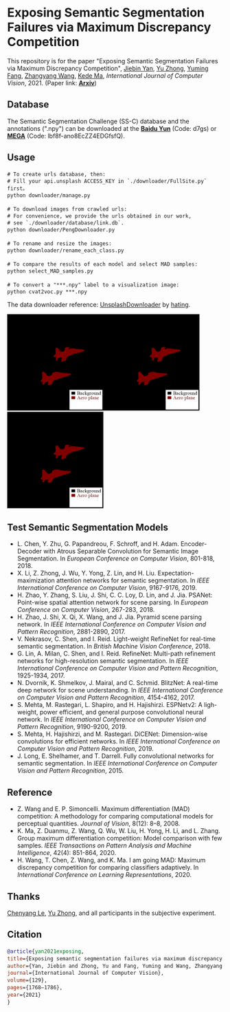 # Exposing Semantic Segmentation Failures via Maximum Discrepancy Competition

This repository is for the paper "Exposing Semantic Segmentation Failures via Maximum Discrepancy Competition",
[Jiebin Yan](https://github.com/QTJiebin), [Yu Zhong](https://github.com/zhy1887996acm), [Yuming Fang](http://sim.jxufe.cn/JDMKL/ymfang.html), [Zhangyang Wang](https://vita-group.github.io/group.html), [Kede Ma](https://kedema.org/), *International Journal of Computer Vision*, 2021. (Paper link: [**Arxiv**](https://arxiv.org/abs/2103.00259))

## Database
The Semantic Segmentation Challenge (SS-C) database and the annotations (".npy") can be downloaded at the [**Baidu Yun**](https://pan.baidu.com/s/1adhYML0695eUSwdX5vSCDQ) (Code: d7gs) or [**MEGA**](https://mega.nz/folder/a9QjHawJ) (Code: lbf8f-ano8EcZZ4EDGfsfQ).

## Usage

```shell script
# To create urls database, then:
# Fill your api.unsplash ACCESS_KEY in `./downloader/FullSite.py` first。
python downloader/manage.py

# To download images from crawled urls:
# For convenience, we provide the urls obtained in our work, 
# see `./downloader/database/link.db`.
python downloader/PengDownloader.py

# To rename and resize the images:
python downloader/rename_each_class.py

# To compare the results of each model and select MAD samples:
python select_MAD_samples.py

# To convert a "***.npy" label to a visualization image:
python cvat2voc.py ***.npy
```
The data downloader reference: [UnsplashDownloader](https://github.com/hating/UnsplashDownloader) by [hating](https://github.com/hating).

<img src="https://github.com/QTJiebin/MAD_Segmentation/blob/main/image_samples/DeepLab_aeroplane.png" width="224" /><img src="https://github.com/QTJiebin/MAD_Segmentation/blob/main/image_samples/DeepLab_aeroplane.png" width="224" /><img src="https://github.com/QTJiebin/MAD_Segmentation/blob/main/image_samples/DeepLab_aeroplane.png" width="224" />

## Test Semantic Segmentation Models

- L. Chen, Y. Zhu, G. Papandreou, F. Schroff, and H. Adam. Encoder-Decoder with Atrous Separable Convolution for Semantic Image Segmentation. In *European Conference
on Computer Vision*, 801-818, 2018.
- X. Li, Z. Zhong, J. Wu, Y. Yong, Z. Lin, and H. Liu. Expectation-maximization attention networks for semantic segmentation. In *IEEE International Conference on Computer Vision*, 9167-9176, 2019.
- H. Zhao, Y. Zhang, S. Liu, J. Shi, C. C. Loy, D. Lin, and J. Jia. PSANet: Point-wise spatial attention network for scene parsing. In *European Conference
on Computer Vision*, 267-283, 2018.
- H. Zhao, J. Shi, X. Qi, X. Wang, and J. Jia. Pyramid scene parsing network. In *IEEE International Conference on Computer Vision and Pattern Recognition*, 2881-2890, 2017.
- V. Nekrasov, C. Shen, and I. Reid. Light-weight RefineNet for real-time semantic segmentation. In *British Machine Vision Conference*, 2018.
- G. Lin, A. Milan, C. Shen, and I. Reid. RefineNet: Multi-path refinement networks for high-resolution semantic segmentation. In *IEEE International Conference on Computer Vision and Pattern Recognition*, 1925-1934, 2017.
- N. Dvornik, K. Shmelkov, J. Mairal, and C. Schmid. BlitzNet: A real-time deep network for scene understanding. In *IEEE International Conference on Computer Vision and Pattern Recognition*, 4154-4162, 2017.
- S. Mehta, M. Rastegari, L. Shapiro, and H. Hajishirzi. ESPNetv2: A ligh-weight, power efficient, and general purpose convolutional neural network. In *IEEE International Conference on Computer Vision and Pattern Recognition*, 9190-9200, 2019.
- S. Mehta, H. Hajishirzi, and M. Rastegari. DiCENet: Dimension-wise convolutions for efficient networks. In *IEEE International Conference on Computer Vision and Pattern Recognition*, 2019.
- J. Long, E. Shelhamer, and T. Darrell. Fully convolutional networks for semantic segmentation. In *IEEE International Conference on Computer Vision and Pattern Recognition*, 2015.

## Reference

- Z. Wang and E. P. Simoncelli. Maximum differentiation (MAD) competition: A methodology for comparing computational models for perceptual quantities. *Journal of Vision*, 8(12): 8–8, 2008.
- K. Ma, Z. Duanmu, Z. Wang, Q. Wu, W. Liu, H. Yong, H. Li, and L. Zhang. Group maximum differentiation competition: Model comparison with few samples. *IEEE Transactions on Pattern Analysis and Machine Intelligence*, 42(4): 851-864, 2020.
- H. Wang, T. Chen, Z. Wang, and K. Ma. I am going MAD: Maximum discrepancy competition for comparing classifiers adaptively. In *International Conference on Learning Representations*, 2020.

## Thanks
[Chenyang Le](https://leshier.github.io), [Yu Zhong](https://github.com/zhy1887996acm), and all participants in the subjective experiment.

## Citation
```bibtex
@article{yan2021exposing,
title={Exposing semantic segmentation failures via maximum discrepancy competition},
author={Yan, Jiebin and Zhong, Yu and Fang, Yuming and Wang, Zhangyang and Ma, Kede},
journal={International Journal of Computer Vision},
volume={129},
pages={1768–1786},
year={2021}
}


